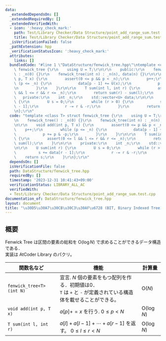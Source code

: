 ```yaml
---
data:
  _extendedDependsOn: []
  _extendedRequiredBy: []
  _extendedVerifiedWith:
  - icon: ':heavy_check_mark:'
    path: Test/Library Checker/Data Structure/point_add_range_sum.test.cpp
    title: Test/Library Checker/Data Structure/point_add_range_sum.test.cpp
  _isVerificationFailed: false
  _pathExtension: hpp
  _verificationStatusIcon: ':heavy_check_mark:'
  attributes:
    links: []
  bundledCode: "#line 1 \"DataStructure/fenwick_tree.hpp\"\ntemplate <class T> struct\
    \ fenwick_tree {\r\n    using U = T;\r\n\r\n    public:\r\n    fenwick_tree()\
    \ : _n(0) {}\r\n    fenwick_tree(int n) : _n(n), data(n) {}\r\n\r\n    void add(int\
    \ p, T x) {\r\n        assert(0 <= p && p < _n);\r\n        p++;\r\n        while\
    \ (p <= _n) {\r\n            data[p - 1] += U(x);\r\n            p += p & -p;\r\
    \n        }\r\n    }\r\n\r\n    T sum(int l, int r) {\r\n        assert(0 <= l\
    \ && l <= r && r <= _n);\r\n        return sum(r) - sum(l);\r\n    }\r\n\r\n \
    \   private:\r\n    int _n;\r\n    std::vector<U> data;\r\n\r\n    U sum(int r)\
    \ {\r\n        U s = 0;\r\n        while (r > 0) {\r\n            s += data[r\
    \ - 1];\r\n            r -= r & -r;\r\n        }\r\n        return s;\r\n    }\r\
    \n};\r\n"
  code: "template <class T> struct fenwick_tree {\r\n    using U = T;\r\n\r\n    public:\r\
    \n    fenwick_tree() : _n(0) {}\r\n    fenwick_tree(int n) : _n(n), data(n) {}\r\
    \n\r\n    void add(int p, T x) {\r\n        assert(0 <= p && p < _n);\r\n    \
    \    p++;\r\n        while (p <= _n) {\r\n            data[p - 1] += U(x);\r\n\
    \            p += p & -p;\r\n        }\r\n    }\r\n\r\n    T sum(int l, int r)\
    \ {\r\n        assert(0 <= l && l <= r && r <= _n);\r\n        return sum(r) -\
    \ sum(l);\r\n    }\r\n\r\n    private:\r\n    int _n;\r\n    std::vector<U> data;\r\
    \n\r\n    U sum(int r) {\r\n        U s = 0;\r\n        while (r > 0) {\r\n  \
    \          s += data[r - 1];\r\n            r -= r & -r;\r\n        }\r\n    \
    \    return s;\r\n    }\r\n};\r\n"
  dependsOn: []
  isVerificationFile: false
  path: DataStructure/fenwick_tree.hpp
  requiredBy: []
  timestamp: '2023-12-31 10:41:43+09:00'
  verificationStatus: LIBRARY_ALL_AC
  verifiedWith:
  - Test/Library Checker/Data Structure/point_add_range_sum.test.cpp
documentation_of: DataStructure/fenwick_tree.hpp
layout: document
title: "\u30D5\u30A7\u30CB\u30C3\u30AF\u6728 (BIT, Binary Indexed Tree)"
---
```


## 概要
Fenwick Tree は区間の要素の総和を $\text{O}(\log N)$ で求めることができるデータ構造である．<br>
実装は AtCoder Library のパクリ。

|関数名など|機能|計算量|
|---------|----|-----|
|`fenwick_tree<T>(int N)`| 宣言.  $N$ 個の要素をもつ配列を作る．初期値は0．<br> `T` は `+` と `-` が定義されている構造体を載せることができる。| $\text{O}(N)$ |
|`void add(int p, T x)`| $a[p] += x$ を行う.  $0 \leq p < N$ | $\text{O}(\log N)$|
|`T sum(int l, int r)`| $a[l] + a[l - 1] + \cdots + a[r - 1]$  を返す。 $0 \leq l \leq r < N$ | $\text{O}(\log N)$ |
